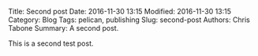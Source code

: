 Title: Second post
Date: 2016-11-30 13:15
Modified: 2016-11-30 13:15
Category: Blog
Tags: pelican, publishing
Slug: second-post
Authors: Chris Tabone
Summary: A second post.

This is a second test post.
